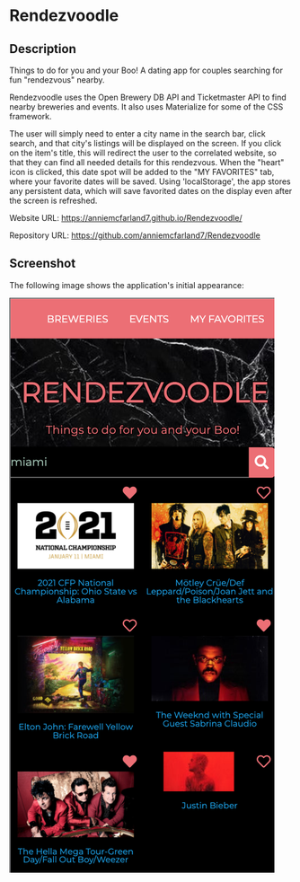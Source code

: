# Rendezvoodle

## Description 

Things to do for you and your Boo! A dating app for couples searching for fun "rendezvous" nearby.

Rendezvoodle uses the Open Brewery DB API and Ticketmaster API to find nearby breweries and events. It also uses Materialize for some of the CSS framework.

The user will simply need to enter a city name in the search bar, click search, and that city's listings will be displayed on the screen. If you click on the item's title, this will redirect the user to the correlated website, so that they can find all needed details for this rendezvous. When the "heart" icon is clicked, this date spot will be added to the "MY FAVORITES" tab, where your favorite dates will be saved. Using 'localStorage', the app stores any persistent data, which will save favorited dates on the display even after the screen is refreshed.

Website URL: https://anniemcfarland7.github.io/Rendezvoodle/

Repository URL: https://github.com/anniemcfarland7/Rendezvoodle

## Screenshot 

The following image shows the application's initial appearance:

![Web Screenshot](./assets/screenshot.png)
